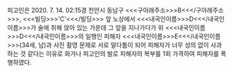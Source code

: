 피고인은 2020. 7. 14. 02:15경 천안시 동남구 <<<구아래주소>>>B<<</구아래주소>>>, <<<빌딩>>>'C'<<</빌딩>>> 앞 노상에서 <<<내국인이름>>>D<<</내국인이름>>>가 술에 취해 앉아 있는 가운데 그 앞을 지나가다가 위 <<<내국인이름>>>D<<</내국인이름>>>의 일행인 피해자 <<<내국인이름>>>E<<</내국인이름>>>(34세, 남)과 사진 촬영 문제로 서로 말다툼이 되어 피해자가 너무 성의 없이 사과하는 것 같다는 이유로 화가나 피고인의 발로 피해자의 복부를 1회 가격하여 피해자를 폭행하였다.